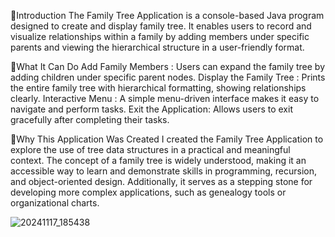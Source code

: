 🔗Introduction
The Family Tree Application is a console-based Java program designed to create and display family tree. It enables users to record and visualize relationships within a family by adding members under specific parents and viewing the hierarchical structure in a user-friendly format.

🔗What It Can Do
Add Family Members : Users can expand the family tree by adding children under specific parent nodes.
Display the Family Tree : Prints the entire family tree with hierarchical formatting, showing relationships clearly.
Interactive Menu : A simple menu-driven interface makes it easy to navigate and perform tasks.
Exit the Application: Allows users to exit gracefully after completing their tasks.

🔗Why This Application Was Created
I created the Family Tree Application to explore the use of tree data structures in a practical and meaningful context. The concept of a family tree is widely understood, making it an accessible way to learn and demonstrate skills in programming, recursion, and object-oriented design. Additionally, it serves as a stepping stone for developing more complex applications, such as genealogy tools or organizational charts.

![20241117_185438](https://github.com/user-attachments/assets/d8d16cba-3732-4a40-a838-f6bc6eb9a6c4)
